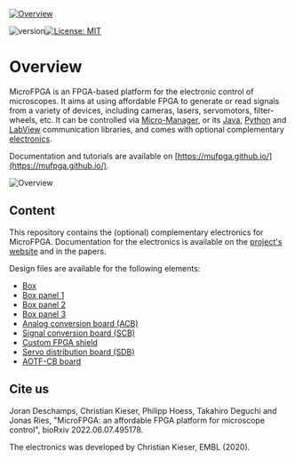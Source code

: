 <a href="https://mufpga.github.io/"><img src="https://raw.githubusercontent.com/mufpga/mufpga.github.io/main/img/logo_title.png" alt="Overview"/>

</a>

![version](https://img.shields.io/badge/version-3.1.0-blue)[![License: MIT](https://img.shields.io/badge/License-MIT-blue.svg)](https://opensource.org/licenses/MIT)



# Overview

MicroFPGA is an FPGA-based platform for the electronic control of microscopes. It aims at using affordable FPGA to generate or read signals from a variety of devices, including cameras, lasers, servomotors, filter-wheels, etc. It can be controlled via [Micro-Manager](https://micro-manager.org/MicroFPGA), or its [Java](https://github.com/mufpga/MicroFPGA-java), [Python](https://github.com/mufpga/MicroFPGA-py) and [LabView](https://github.com/mufpga/MicroFPGA-labview) communication libraries, and comes with optional complementary [electronics](https://github.com/mufpga/MicroFPGA-electronics).

Documentation and tutorials are available on [https://mufpga.github.io/](https://mufpga.github.io/).



<img src="https://raw.githubusercontent.com/mufpga/mufpga.github.io/main/img/figs/G_overview.png" alt="Overview"/>

## Content

This repository contains the (optional) complementary electronics for MicroFPGA. Documentation for the electronics is available on the [project's website](https://mufpga.github.io/resource1_electronics.html) and in the papers.

Design files are available for the following elements:
- [Box](Box)
- [Box panel 1](Box_panel_1)
- [Box panel 2](Box_panel_2)
- [Box panel 3](Box_panel_3)
- [Analog conversion board (ACB)](Analog_conversion_board)
- [Signal conversion board (SCB)](Signal_conversion_board)
- [Custom FPGA shield](FPGA_shield)
- [Servo distribution board (SDB)](Servo_distribution_board)
- [AOTF-CB board](AOTF_conversion_board)


## Cite us
Joran Deschamps, Christian Kieser, Philipp Hoess, Takahiro Deguchi and Jonas Ries, "MicroFPGA: an affordable FPGA platform for microscope control", bioRxiv 2022.06.07.495178.

The electronics was developed by Christian Kieser, EMBL (2020).
